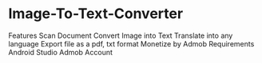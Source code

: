 # Image-To-Text-Converter
Features
Scan Document
Convert Image into Text
Translate into any language
Export file as a pdf, txt format
Monetize by Admob
Requirements
Android Studio
Admob Account

